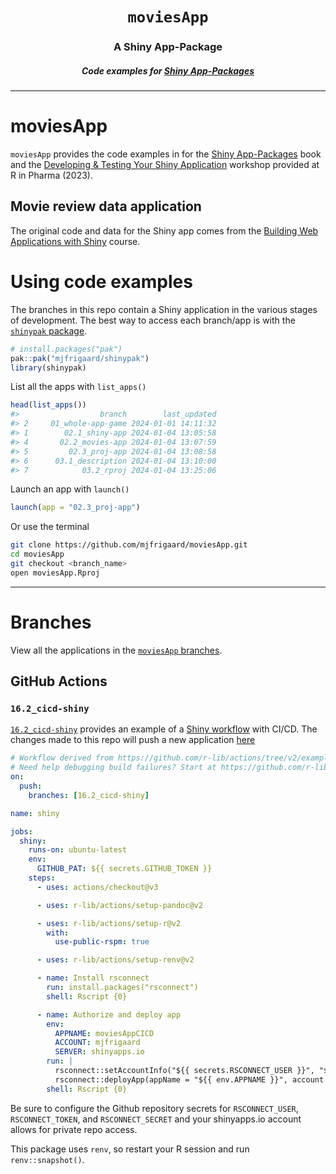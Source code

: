 <h1 align="center"> <code>moviesApp</code> </h1>
<h3 align="center"> A Shiny App-Package </h3>
<h5 align="center"> Code examples for <a href="https://mjfrigaard.github.io/shinyap/"> Shiny App-Packages </a> </h5>

<hr>

# moviesApp

`moviesApp` provides the code examples in for the [Shiny App-Packages](https://mjfrigaard.github.io/shinyap/) book and the [Developing & Testing Your Shiny Application](https://mjfrigaard.github.io/dev-test-shiny/) workshop provided at R in Pharma (2023).

## Movie review data application

The original code and data for the Shiny app comes from the [Building Web Applications with Shiny](https://rstudio-education.github.io/shiny-course/) course.

# Using code examples

The branches in this repo contain a Shiny application in the various stages of development. The best way to access each branch/app is with the [`shinypak` package](https://mjfrigaard.github.io/shinypak/). 

```r
# install.packages("pak")
pak::pak("mjfrigaard/shinypak")
library(shinypak)
```

List all the apps with `list_apps()`


```r
head(list_apps())
#>                  branch        last_updated
#> 2     01_whole-app-game 2024-01-01 14:11:32
#> 1        02.1_shiny-app 2024-01-04 13:05:58
#> 4       02.2_movies-app 2024-01-04 13:07:59
#> 5         02.3_proj-app 2024-01-04 13:08:58
#> 6      03.1_description 2024-01-04 13:10:00
#> 7            03.2_rproj 2024-01-04 13:25:06
```

Launch an app with `launch()`

```r
launch(app = "02.3_proj-app")
```

Or use the terminal

``` bash
git clone https://github.com/mjfrigaard/moviesApp.git
cd moviesApp
git checkout <branch_name>
open moviesApp.Rproj
```

------------------------------------------------------------------------

# Branches

View all the applications in the [`moviesApp` branches](https://github.com/mjfrigaard/moviesApp/branches/all).

## GitHub Actions 

### `16.2_cicd-shiny`

[`16.2_cicd-shiny`](https://github.com/mjfrigaard/moviesApp/tree/16.2_cicd-shiny) provides an example of a [Shiny workflow](https://github.com/r-lib/actions/tree/v2/examples#shiny-app-deployment) with CI/CD. The changes made to this repo will push a new application [here](https://mjfrigaard.shinyapps.io/moviesAppCICD/)

```yaml
# Workflow derived from https://github.com/r-lib/actions/tree/v2/examples
# Need help debugging build failures? Start at https://github.com/r-lib/actions#where-to-find-help
on:
  push:
    branches: [16.2_cicd-shiny]

name: shiny

jobs:
  shiny:
    runs-on: ubuntu-latest
    env:
      GITHUB_PAT: ${{ secrets.GITHUB_TOKEN }}
    steps:
      - uses: actions/checkout@v3

      - uses: r-lib/actions/setup-pandoc@v2

      - uses: r-lib/actions/setup-r@v2
        with:
          use-public-rspm: true

      - uses: r-lib/actions/setup-renv@v2

      - name: Install rsconnect
        run: install.packages("rsconnect")
        shell: Rscript {0}

      - name: Authorize and deploy app
        env: 
          APPNAME: moviesAppCICD
          ACCOUNT: mjfrigaard
          SERVER: shinyapps.io
        run: |
          rsconnect::setAccountInfo("${{ secrets.RSCONNECT_USER }}", "${{ secrets.RSCONNECT_TOKEN }}", "${{ secrets.RSCONNECT_SECRET }}")
          rsconnect::deployApp(appName = "${{ env.APPNAME }}", account = "${{ env.ACCOUNT }}", server = "${{ env.SERVER }}", forceUpdate = TRUE)
        shell: Rscript {0}

```

Be sure to configure the Github repository secrets for `RSCONNECT_USER`, `RSCONNECT_TOKEN`, and `RSCONNECT_SECRET` and your shinyapps.io account allows for private repo access.

This package uses `renv`, so restart your R session and run `renv::snapshot()`.
